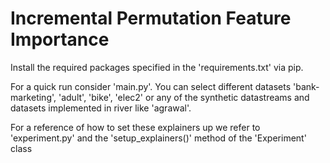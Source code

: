 # Incremental Permutation Feature Importance

Install the required packages specified in the 'requirements.txt' via pip. 

For a quick run consider 'main.py'.
You can select different datasets 'bank-marketing', 'adult', 'bike', 'elec2' or any of the synthetic datastreams and datasets 
implemented in river like 'agrawal'.

For a reference of how to set these explainers up we refer to 'experiment.py' and the 'setup_explainers()' method of the 'Experiment' class